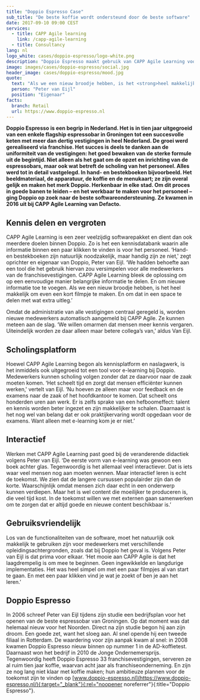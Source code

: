 ```yaml
---
title: "Doppio Espresso Case"
sub_title: "De beste koffie wordt ondersteund door de beste software"
date: 2017-09-10 09:00 CEST
services:
  - title: CAPP Agile learning
    link: /capp-agile-learning
  - title: Consultancy
lang: nl
logo_white: cases/doppio-espresso/logo-white.png
description: "Doppio Espresso maakt gebruik van CAPP Agile Learning voor het delen van kennis en performance support. Lees wat ze dat heeft opgeleverd in deze casus."
image: images/cases/doppio-espresso/social.jpg
header_image: cases/doppio-espresso/mood.jpg
quote:
  text: "Als we een nieuw broodje hebben, is het <strong>heel makkelijk</strong> om even een kort filmpje te maken. En om dat in een space te delen met wat extra uitleg."
  person: "Peter van Eijl"
  position: "Eigenaar"
facts:
  branch: Retail
  url: https://www.doppio-espresso.nl
---
```


**Doppio Espresso is een begrip in Nederland. Het is in tien jaar uitgegroeid van een enkele flagship espressobar in Groningen tot een succesvolle keten met meer dan dertig vestigingen in heel Nederland. De groei werd gerealiseerd via franchise. Het succes is deels te danken aan de uniformiteit van de vestigingen: het goed bewaken van de sterke formule uit de begintijd. Niet alleen als het gaat om de opzet en inrichting van de espressobars, maar ook wat betreft de scholing van het personeel. Alles werd tot in detail vastgelegd. In hand- en bestekboeken bijvoorbeeld. Het beeldmateriaal, de apparatuur, de koffie en de menukaart; ze zijn overal gelijk en maken het merk Doppio. Herkenbaar in elke stad. Om dit proces in goede banen te leiden – en het werkbaar te maken voor het personeel – ging Doppio op zoek naar de beste softwareondersteuning. Ze kwamen in 2016 uit bij CAPP Agile Learning van Defacto.**

## Kennis delen en vergroten

CAPP Agile Learning is een zeer veelzijdig softwarepakket en dient dan ook meerdere doelen binnen Doppio. Zo is het een kennisdatabank waarin alle informatie binnen een paar klikken te vinden is voor het personeel. ‘Hand- en bestekboeken zijn natuurlijk noodzakelijk, maar handig zijn ze niet,' zegt oprichter en eigenaar van Doppio, Peter van Eijl. ‘We hadden behoefte aan een tool die het gebruik hiervan zou versimpelen voor alle medewerkers van de franchisevestigingen. CAPP Agile Learning bleek de oplossing om op een eenvoudige manier belangrijke informatie te delen. En om nieuwe informatie toe te voegen. Als we een nieuw broodje hebben, is het heel makkelijk om even een kort filmpje te maken. En om dat in een space te delen met wat extra uitleg.’

Omdat de administratie van alle vestigingen centraal geregeld is, worden nieuwe medewerkers automatisch aangemeld bij CAPP Agile. Ze kunnen meteen aan de slag. ‘We willen omarmen dat mensen meer kennis vergaren. Uiteindelijk worden ze daar alleen maar betere collega’s van,' aldus Van Eijl.

## Scholingsplatform

Hoewel CAPP Agile Learning begon als kennisplatform en naslagwerk, is het inmiddels ook uitgegroeid tot een tool voor e-learning bij Doppio. Medewerkers kunnen scholing volgen zonder dat ze daarvoor naar de zaak moeten komen. ‘Het scheelt tijd en zorgt dat mensen efficiënter kunnen werken,' vertelt van Eijl. ‘Nu hoeven ze alleen maar voor feedback en de examens naar de zaak of het hoofdkantoor te komen. Dat scheelt ons honderden uren aan werk. Er is zelfs sprake van een hefboomeffect: talent en kennis worden beter ingezet en zijn makkelijker te schalen. Daarnaast is het nog wel van belang dat er ook praktijkervaring wordt opgedaan voor de examens. Want alleen met e-learning kom je er niet.’

## Interactief

Werken met CAPP Agile Learning past goed bij de veranderende didactiek volgens Peter van Eijl. ‘De eerste vorm van e-learning was gewoon een boek achter glas. Tegenwoordig is het allemaal veel interactiever. Dat is iets waar veel mensen nog aan moeten wennen. Maar interactief leren is echt de toekomst. We zien dat de langere cursussen populairder zijn dan de korte. Waarschijnlijk omdat mensen zich daar echt in een onderwerp kunnen verdiepen. Maar het is wel content die moeilijker te produceren is, die veel tijd kost. In de toekomst willen we met externen gaan samenwerken om te zorgen dat er altijd goede en nieuwe content beschikbaar is.’

## Gebruiksvriendelijk

Los van de functionaliteiten van de software, moet het natuurlijk ook makkelijk te gebruiken zijn voor medewerkers met verschillende opleidingsachtergronden, zoals dat bij Doppio het geval is. Volgens Peter van Eijl is dat prima voor elkaar. ‘Het mooie aan CAPP Agile is dat het laagdrempelig is om mee te beginnen. Geen ingewikkelde en langdurige implementaties. Het was heel simpel om met een paar filmpjes al van start te gaan. En met een paar klikken vind je wat je zoekt of ben je aan het leren.’

## Doppio Espresso

In 2006 schreef Peter van Eijl tijdens zijn studie een bedrijfsplan voor het openen van de beste espressobar van Groningen. Op dat moment was dat helemaal nieuw voor het Noorden. Direct na zijn studie begon hij aan zijn droom. Een goede zet, want het sloeg aan. Al snel opende hij een tweede filiaal in Rotterdam. De waardering voor zijn aanpak kwam al snel: in 2008 kwamen Doppio Espresso nieuw binnen op nummer 1 in de AD-koffietest. Daarnaast won het bedrijf in 2010 de Jonge Ondernemersprijs. Tegenwoordig heeft Doppio Espresso 33 franchisevestigingen, serveren ze al ruim tien jaar koffie, waarvan acht jaar als franchiseonderneming. En zijn ze nog lang niet klaar met koffie maken; hun ambitieuze plannen voor de toekomst zijn te vinden op [www.doppio-espresso.nl](https://www.doppio-espresso.nl/){:target="_blank"}{:rel="noopener noreferrer"}{:title="Doppio Espresso"}.
